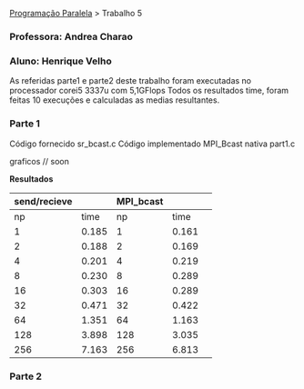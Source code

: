 [Programação Paralela](https://github.com/AndreaInfUFSM/elc139-2019a) > Trabalho 5


### Professora: Andrea Charao
### Aluno: Henrique Velho

As referidas parte1 e parte2 deste trabalho foram executadas no processador corei5 3337u com 5,1GFlops 
Todos os resultados time, foram feitas 10 execuções e calculadas as medias resultantes.

### Parte 1

 Código fornecido sr_bcast.c
 Código implementado MPI_Bcast nativa part1.c

 graficos // soon

 **Resultados**

| send/recieve |          | MPI_bcast |          |   |
|--------------|----------|-------|----------|---|
| np           | time     | np    | time     |   |
| 1            | 0.185    | 1     | 0.161 |   |
| 2            | 0.188    | 2     | 0.169 |   |
| 4            | 0.201    | 4     | 0.219 |   |
| 8            | 0.230    | 8     | 0.289 |   |
| 16           | 0.303    | 16    | 0.289 |   |
| 32           | 0.471    | 32    | 0.422 |   |
| 64           | 1.351    | 64    | 1.163 |   |
| 128          | 3.898    | 128   | 3.035 |   |
| 256          | 7.163    | 256   | 6.813 |   |



### Parte 2

